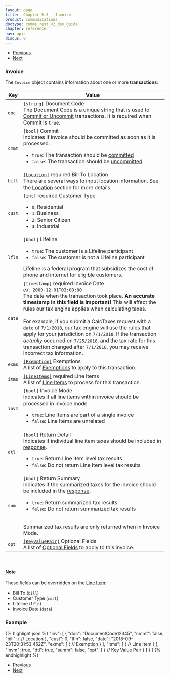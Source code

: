 ```yaml
---
layout: page
title:  Chapter 5.3 - Invoice
product: communications
doctype: comms_rest_v2_dev_guide
chapter: reference
nav: apis
disqus: 0
---
```


<ul class="pager">
  <li class="previous"><a href="/communications/dev-guide_rest_v2/reference/company-data/"><i class="glyphicon glyphicon-chevron-left"></i>Previous</a></li>
  <li class="next"><a href="/communications/dev-guide_rest_v2/reference/location/">Next<i class="glyphicon glyphicon-chevron-right"></i></a></li>
</ul>

<h3>Invoice</h3>

The <code>Invoice</code> object contains information about one or more <b>transactions</b>:

<div class="mobile-table">
  <table class="styled-table">
    <thead>
      <tr>
        <th>Key</th>
        <th>Value</th>
      </tr>
    </thead>
    <tbody>
      <tr>
        <td><code>doc</code></td>
        <td><code>[string]</code> Document Code
        <br>
          The Document Code is a unique string that is used to <a class="dev-guide-link" href="/communications/dev-guide_rest_v2/commit-uncommit/">Commit or Uncommit</a> transactions.  It is required when Commit is <code>true</code>.
        </td>
      </tr>
      <tr>
        <td><code>cmmt</code></td>
        <td><code>[bool]</code> Commit
          <br/>
          Indicates if invoice should be committed as soon as it is processed.
          <ul class="dev-guide-list">
            <li><code>true</code>: The transaction should be <a class="dev-guide-link" href="/communications/dev-guide_rest_v2/commit-uncommit/">committed</a></li>
            <li><code>false</code>: The transaction should be <a class="dev-guide-link" href="/communications/dev-guide_rest_v2/commit-uncommit/">uncommitted</a></li>
          </ul>
        </td>
      </tr>
      <tr>
        <td><code>bill</code></td>
        <td><a class="dev-guide-link" href="/communications/dev-guide_rest_v2/reference/location/"><code>[Location]</code></a> <span class="t5">required</span> Bill To Location
          <br>
          There are several ways to input location information. See the <a class="dev-guide-link" href="/communications/dev-guide_rest_v2/reference/location/">Location</a> section for more details.
        </td>
      </tr>
      <tr>
        <td><code>cust</code></td>
        <td><code>[int]</code> <span class="t5">required</span> Customer Type
          <br>
          <ul class="dev-guide-list">
            <li><code>0</code>: Residential</li>
            <li><code>1</code>: Business</li>
            <li><code>2</code>: Senior Citizen</li>
            <li><code>3</code>: Industrial</li>
          </ul>
        </td>
      </tr>
      <tr>
        <td><code>lfln</code></td>
        <td><code>[bool]</code> Lifeline
          <ul class="dev-guide-list">
            <li><code>true</code>: The customer is a Lifeline participant</li>
            <li><code>false</code>: The customer is not a Lifeline participant</li>
          </ul>
          Lifeline is a federal program that subsidizes the cost of phone and internet for eligible customers.
        </td>
      </tr>
      <tr>
        <td><code>date</code></td>
        <td><code>[timestamp]</code> <span class="t5">required</span> Invoice Date
          <br>
          <i>ex.</i><code> 2009-12-01T03:00:00</code>
          <br>
          The date when the transaction took place. <b>An accurate timestamp in this field is important!</b> This will affect the rules our tax engine applies when calculating taxes. 
          <br>
          <br>
          For example, if you submit a CalcTaxes request with a <code>date</code> of <code>7/1/2018</code>, our tax engine will use the rules that apply for your jurisdiction on <code>7/1/2018</code>. If the transaction <i>actually</i> occurred on <code>7/25/2018</code>, and the tax rate for this transaction changed after <code>7/1/2018</code>, you may receive incorrect tax information.
        </td>
      </tr>
      <tr>
        <td><code>exms</code></td>
        <td><a class="dev-guide-link" href="/communications/dev-guide_rest_v2/reference/exemption/"><code>[Exemption]</code></a> Exemptions
          <br>
          A list of <a class="dev-guide-link" href="/communications/dev-guide_rest_v2/reference/exemption/">Exemptions</a> to apply to this transaction.
        </td>
      </tr>
      <tr>
        <td><code>itms</code></td>
        <td><a class="dev-guide-link" href="/communications/dev-guide_rest_v2/reference/line-item/"><code>[LineItems]</code></a> <span class="t5">required</span> Line Items
          <br>
          A list of <a class="dev-guide-link" href="/communications/dev-guide_rest_v2/reference/line-items/">Line Items</a> to process for this transaction.
        </td>
      </tr>
      <tr>
        <td><code>invm</code></td>
        <td><code>[bool]</code> Invoice Mode
          <br/>
          Indicates if all line items within invoice should be processed in invoice mode.
          <ul class="dev-guide-list">
            <li><code>true</code>: Line Items are part of a single invoice</li>
            <li><code>false</code>: Line Items are unrelated</li>
          </ul>
        </td>
      </tr>
      <tr>
        <td><code>dtl</code></td>
        <td><code>[bool]</code> Return Detail
          <br/>
          Indicates if individual line item taxes should be included in <a class="dev-guide-link" href="/communications/dev-guide_rest_v2/reference/calc-taxes-response/">response</a>.
          <ul class="dev-guide-list">
            <li><code>true</code>: Return Line Item level tax results</li>
            <li><code>false</code>: Do not return Line Item level tax results</li>
          </ul>
        </td>
      </tr>
      <tr>
        <td><code>sum</code></td>
        <td><code>[bool]</code> Return Summary
          <br/>
          Indicates if the summarized taxes for the invoice should be included in the <a class="dev-guide-link" href="/communications/dev-guide_rest_v2/reference/calc-taxes-response/">response</a>.
          <ul class="dev-guide-list">
            <li><code>true</code>: Return summarized tax results</li>
            <li><code>false</code>: Do not return summarized tax results</li>
          </ul>
          <br/>
          Summarized tax results are only returned when in Invoice Mode.
        </td>
      </tr>
      <tr>
        <td><code>opt</code></td>
        <td><a class="dev-guide-link" href="/communications/dev-guide_rest_v2/reference/key-value-pair/"><code>[KeyValuePair]</code></a> Optional Fields
          <br>
          A list of <a class="dev-guide-link" href="/communications/dev-guide_rest_v2/reference/key-value-pair/">Optional Fields</a> to apply to this invoice.
        </td>
      </tr>
    </tbody>
  </table>
</div>
<br>

<h4>Note</h4>
These fields can be overridden on the <a class="dev-guide-link" href="/communications/dev-guide_rest_v2/reference/line-item/">Line Item</a>:
<ul class="dev-guide-list">
    <li>Bill To (<code>bill</code>)</li>
    <li>Customer Type (<code>cust</code>)</li>
    <li>Lifeline (<code>lfln</code>)</li>
    <li>Invoice Date (<code>date</code>)</li>
</ul>

<h3>Example</h3>

{% highlight json %}
"inv": [
  {
    "doc": "DocumentCode12345",
    "cmmt": false,
    "bill": {
      // Location
    },
    "cust": 0,
    "lfln": false,
    "date": "2018-09-23T20:31:53.452Z",
    "exms": [
      {
        // Exemption
      }
    ],
    "itms": [
      {
        // Line Item
      }
    ],
    "invm": true,
    "dtl": true,
    "summ": false,
    "opt": [
      {
        // Key Value Pair
      }
    ]
  }
]
{% endhighlight %}

<ul class="pager">
  <li class="previous"><a href="/communications/dev-guide_rest_v2/reference/company-data/"><i class="glyphicon glyphicon-chevron-left"></i>Previous</a></li>
  <li class="next"><a href="/communications/dev-guide_rest_v2/reference/location/">Next<i class="glyphicon glyphicon-chevron-right"></i></a></li>
</ul>